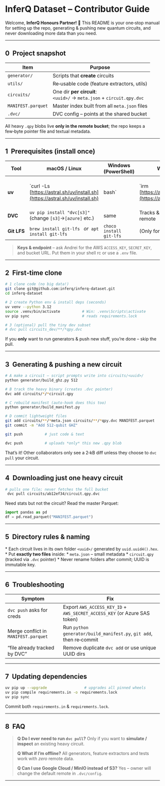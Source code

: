 # InferQ Dataset – Contributor Guide

Welcome, **InferQ Honours Partner!** 🚀 This README is your one‑stop manual for
setting up the repo, generating & pushing new quantum circuits, and never
downloading more data than you need.

---

## 0  Project snapshot

| Item               | Purpose                                                                 |
| ------------------ | ----------------------------------------------------------------------- |
| `generator/`       | Scripts that **create** circuits                                        |
| `utils/`           | Re‑usable code (feature extractors, utils)                              |
| `circuits/`        | One dir **per circuit**:<br>`<uuid>/` → `meta.json` + `circuit.qpy.dvc` |
| `MANIFEST.parquet` | Master index built from all `meta.json` files                           |
| `.dvc/`            | DVC config – points at the shared bucket                                |

All heavy `.qpy` blobs live **only in the remote bucket**; the repo keeps a
few‑byte pointer file and textual metadata.

---

## 1  Prerequisites (install **once**)

| Tool        | macOS / Linux                                                                 | Windows (PowerShell)    | Why we need it                                                             |       |                                           |
| ----------- | ----------------------------------------------------------------------------- | ----------------------- | -------------------------------------------------------------------------- | ----- | ----------------------------------------- |
| **uv**      | \`curl -Ls [https://astral.sh/uv/install.sh](https://astral.sh/uv/install.sh) | bash\`                  | \`irm [https://astral.sh/uv/install.ps1](https://astral.sh/uv/install.ps1) | iex\` | Python env + super‑fast package installer |
| **DVC**     | `uv pip install "dvc[s3]"` <br>(change `[s3]`→`[azure]` etc.)                 | same                    | Tracks & pushes `.qpy` files to remote                                     |       |                                           |
| **Git LFS** | `brew install git‑lfs`   *or*  `apt install git‑lfs`                          | `choco install git‑lfs` | (Only for the tiny _dev_ subset)                                           |       |                                           |

> **Keys & endpoint** – ask Andrei for the AWS `ACCESS_KEY`, `SECRET_KEY`, and
> bucket URL. Put them in your shell rc or use a `.env` file.

---

## 2  First‑time clone

```bash
# 1 clone code (no big data!)
git clone git@github.com:inferq/inferq-dataset.git
cd inferq-dataset

# 2 create Python env & install deps (seconds)
uv venv --python 3.12
source .venv/bin/activate          # Win: .venv\Scripts\activate
uv pip sync                        # reads requirements.lock

# 3 (optional) pull the tiny dev subset
# dvc pull circuits_dev/**/*qpy.dvc
```

If you **only** want to run generators & push new stuff, you’re done – skip the
pull.

---

## 3  Generating & pushing a new circuit

```bash
# A make a circuit – script prompts write into circuits/<uuid>/
python generator/build_ghz.py 512

# B track the heavy binary (creates .dvc pointer)
dvc add circuits/*/*circuit.qpy

# C rebuild manifest (auto‑hook does this too)
python generator/build_manifest.py

# D commit lightweight files
git add circuits/**/*meta.json circuits/**/*qpy.dvc MANIFEST.parquet
git commit -m "Add 512‑qubit GHZ"

git push          # just code & text

dvc push          # uploads *only* this new .qpy blob
```

That’s it! Other collaborators only see a 2‑kB diff unless they choose to
`dvc pull` your circuit.

---

## 4  Downloading **just one** heavy circuit

```bash
# pulls one file; never fetches the full bucket
 dvc pull circuits/ab12ef34/circuit.qpy.dvc
```

Need stats but not the circuit? Read the master Parquet:

```python
import pandas as pd
df = pd.read_parquet("MANIFEST.parquet")
```

---

## 5  Directory rules & naming

\* Each circuit lives in its own folder `<uuid>/` generated by `uuid.uuid4().hex`.
\* Put **exactly two files** inside:
\* `meta.json` – small metadata
\* `circuit.qpy` (tracked via `.dvc` pointer)
\* Never rename folders after commit; UUID is immutable key.

---

## 6  Troubleshooting

| Symptom                              | Fix                                                                       |
| ------------------------------------ | ------------------------------------------------------------------------- |
| `dvc push` asks for creds            | Export `AWS_ACCESS_KEY_ID` + `AWS_SECRET_ACCESS_KEY` (or Azure SAS token) |
| Merge conflict in `MANIFEST.parquet` | Run `python generator/build_manifest.py`, `git add`, then re‑commit       |
| “file already tracked by DVC”        | Remove duplicate `dvc add` or use unique UUID dirs                        |

---

## 7  Updating dependencies

```bash
uv pip up --upgrade                 # upgrades all pinned wheels
uv pip compile requirements.in -o requirements.lock
uv pip sync
```

Commit both `requirements.in` & `requirements.lock`.

---

## 8  FAQ

> **Q Do I ever need to run `dvc pull`?**
> Only if you want to **simulate / inspect** an existing heavy circuit.
>
> **Q What if I’m offline?**
> All generators, feature extractors and tests work with _zero_ remote data.
>
> **Q Can I use Google Cloud / MinIO instead of S3?**
> Yes – owner will change the default remote in `.dvc/config`.

---
